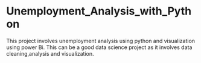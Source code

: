# Unemployment_Analysis_with_Python
This project involves unemployment analysis using python and visualization using power Bi. This can be a good data science project as it involves data cleaning,analysis and visualization.
